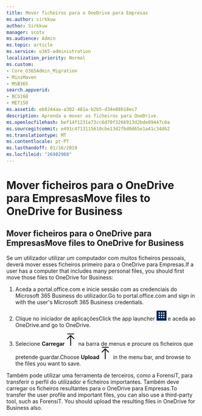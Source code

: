 ```yaml
---
title: Mover ficheiros para o OneDrive para Empresas
ms.author: sirkkuw
author: Sirkkuw
manager: scotv
ms.audience: Admin
ms.topic: article
ms.service: o365-administration
localization_priority: Normal
ms.custom:
- Core_O365Admin_Migration
- MiniMaven
- MSB365
search.appverid:
- BCS160
- MET150
ms.assetid: eb8244aa-a302-481a-b2b5-d34e88b18ec7
description: Aprenda a mover os ficheiros para OneDrive.
ms.openlocfilehash: bef14f1231e73cc6d70f3266913d2bde89447c0a
ms.sourcegitcommit: e491c4713115610cbe13d2fbd0d65e1a41c34d62
ms.translationtype: MT
ms.contentlocale: pt-PT
ms.lasthandoff: 01/16/2019
ms.locfileid: "26982968"
---
```

# <a name="move-files-to-onedrive-for-business"></a><span data-ttu-id="f4977-103">Mover ficheiros para o OneDrive para Empresas</span><span class="sxs-lookup"><span data-stu-id="f4977-103">Move files to OneDrive for Business</span></span>

## <a name="move-files-to-onedrive-for-business"></a><span data-ttu-id="f4977-104">Mover ficheiros para o OneDrive para Empresas</span><span class="sxs-lookup"><span data-stu-id="f4977-104">Move files to OneDrive for Business</span></span>

<span data-ttu-id="f4977-105">Se um utilizador utilizar um computador com muitos ficheiros pessoais, deverá mover esses ficheiros primeiro para o OneDrive para Empresas.</span><span class="sxs-lookup"><span data-stu-id="f4977-105">If a user has a computer that includes many personal files, you should first move those files to OneDrive for Business:</span></span>
  
1. <span data-ttu-id="f4977-106">Aceda a portal.office.com e inicie sessão com as credenciais do Microsoft 365 Business do utilizador.</span><span class="sxs-lookup"><span data-stu-id="f4977-106">Go to portal.office.com and sign in with the user's Microsoft 365 Business credentials.</span></span>
    
2. <span data-ttu-id="f4977-107">Clique no iniciador de aplicações</span><span class="sxs-lookup"><span data-stu-id="f4977-107">Click the app launcher</span></span> ![The app launcher icon in Office 365](media/7502f4ec-3c9a-435d-a7b4-b9cda85189a7.png) <span data-ttu-id="f4977-109">e aceda ao OneDrive.</span><span class="sxs-lookup"><span data-stu-id="f4977-109">and go to OneDrive.</span></span> 
    
3. <span data-ttu-id="f4977-110">Selecione **Carregar**![Upload](media/d9b963b8-10af-42e2-953d-360301b83d3c.png) na barra de menus e procure os ficheiros que pretende guardar.</span><span class="sxs-lookup"><span data-stu-id="f4977-110">Choose **Upload**![Upload](media/d9b963b8-10af-42e2-953d-360301b83d3c.png) in the menu bar, and browse to the files you want to save.</span></span> 
    
<span data-ttu-id="f4977-p101">Também pode utilizar uma ferramenta de terceiros, como a ForensiT, para transferir o perfil do utilizador e ficheiros importantes. Também deve carregar os ficheiros resultantes para o OneDrive para Empresas.</span><span class="sxs-lookup"><span data-stu-id="f4977-p101">To transfer the user profile and important files, you can also use a third-party tool, such as ForensiT. You should upload the resulting files in OneDrive for Business also.</span></span>
  
